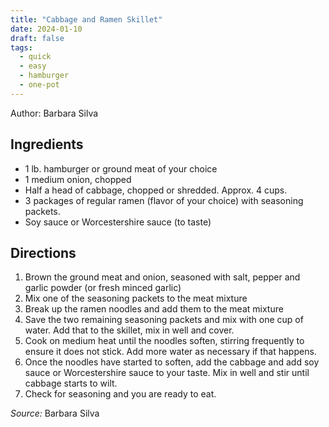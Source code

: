 ```yaml
---
title: "Cabbage and Ramen Skillet"
date: 2024-01-10
draft: false
tags:
  - quick
  - easy
  - hamburger
  - one-pot
---
```


Author: Barbara Silva

## Ingredients

- 1 lb. hamburger or ground meat of your choice
- 1 medium onion, chopped
- Half a head of cabbage, chopped or shredded. Approx. 4 cups.
- 3 packages of regular ramen (flavor of your choice) with seasoning packets.
- Soy sauce or Worcestershire sauce (to taste)

## Directions

1. Brown the ground meat and onion, seasoned with salt, pepper and garlic powder (or fresh minced garlic)
2. Mix one of the seasoning packets to the meat mixture
3. Break up the ramen noodles and add them to the meat mixture 
4. Save the two remaining seasoning packets and mix with one cup of water. Add that to the skillet, mix in well and cover.
5. Cook on medium heat until the noodles soften, stirring frequently to ensure it does not stick. Add more water as necessary if that happens.  
6. Once the noodles have started to soften, add the cabbage and add soy sauce or Worcestershire sauce to your taste. Mix in well and stir until cabbage starts to wilt. 
7. Check for seasoning and you are ready to eat.  

_Source:_ Barbara Silva
